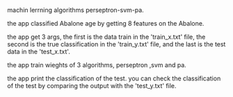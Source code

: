 machin lerrning algorithms perseptron-svm-pa.

the app classified Abalone age by getting 8 features on the Abalone.

the app get 3 args, the first is the data train in the 'train_x.txt' file, 
the second is the true classification in the 'train_y.txt' file,
and the last is the test data in the 'test_x.txt'.

the app train wieghts of 3 algorithms, perseptron ,svm and pa.

the app print the classification of the test.
you can check the classification of the test by comparing the output with the 'test_y.txt' file.
